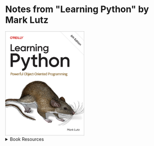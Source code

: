 # Notes from "Learning Python" by Mark Lutz

<img src='images/20250409025850.png' width='250'/>

<details>

<summary>Book Resources</summary>

- [Book Code](https://learning-python.com/LP6E-code)

</details>
